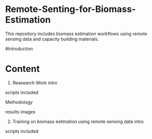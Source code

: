 # Remote-Senting-for-Biomass-Estimation
This repository includes biomass estimation workflows using remote sensing data and capacity building materials.

#Introduction

# Content

1) Reasearch Work
intro

scripts included

Methodology

results images



2) Training on biomass estimation using remote sensing data
intro

scripts included
